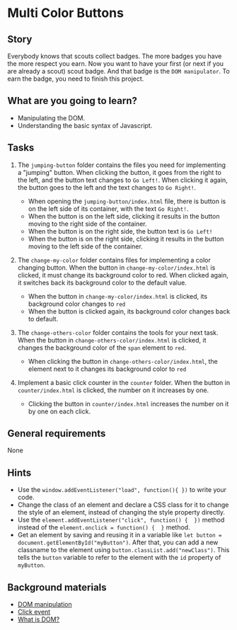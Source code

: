 # Multi Color Buttons

## Story

Everybody knows that scouts collect badges.
The more badges you have the more respect you earn.
Now you want to have your first (or next if you are already a scout) scout badge.
And that badge is the `DOM manipulator`.
To earn the badge, you need to finish this project.

## What are you going to learn?

- Manipulating the DOM.
- Understanding the basic syntax of Javascript.

## Tasks

1. The `jumping-button` folder contains the files you need for implementing a "jumping" button. When clicking the button, it goes from the right to the left, and the button text changes to `Go Left!`. When clicking it again, the button goes to the left and the text changes to `Go Right!`.
    - When opening the `jumping-button/index.html` file, there is button is on the left side of its container, with the text `Go Right!`.
    - When the button is on the left side, clicking it results in the button moving to the right side of the container.
    - When the button is on the right side, the button text is `Go Left!`
    - When the button is on the right side, clicking it results in the button moving to the left side of the container.

2. The `change-my-color` folder contains files for implementing a color changing button. When the button in `change-my-color/index.html` is clicked, it must change its background color to red. When clicked again, it switches back its background color to the default value.
    - When the button in `change-my-color/index.html` is clicked, its background color changes to `red`
    - When the button is clicked again, its background color changes back to default.

3. The `change-others-color` folder contains the tools for your next task. When the button in `change-others-color/index.html` is clicked, it changes the background color of the `span` element to `red`.
    - When clicking the button in `change-others-color/index.html`, the element next to it changes its background color to `red`

4. Implement a basic click counter in the `counter` folder. When the button in `counter/index.html` is clicked, the number on it increases by one.
    - Clicking the button in `counter/index.html` increases the number on it by one on each click.

## General requirements

None

## Hints

- Use the `window.addEventListener("load", function(){ })` to write your code.
- Change the class of an element and declare a CSS class for it to change the style of an element, instead of changing the style property directly.
- Use the `element.addEventListener("click", function() {  })` method instead of the `element.onclick = function() {  }` method.
- Get an element by saving and reusing it in a variable like `let button = document.getElementById("myButton")`.
  After that, you can add a new classname to the element using `button.classList.add("newClass")`.
  This tells the `button` variable to refer to the element with the `id` property of `myButton`.

## Background materials

- [DOM manipulation](https://developer.mozilla.org/en-US/docs/Learn/JavaScript/Client-side_web_APIs/Manipulating_documents)
- [Click event](https://developer.mozilla.org/en-US/docs/Web/API/Element/click_event)
- [What is DOM?](https://developer.mozilla.org/en-US/docs/Web/API/Document_Object_Model/Introduction)
